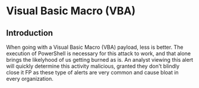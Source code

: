 # Visual Basic Macro (VBA)



## Introduction

When going with a Visual Basic Macro (VBA) payload, less is better. The execution of PowerShell is necessary for this attack to work, and that alone brings the likelyhood of us getting burned as is. An analyst viewing this alert will quickly determine this activity malicious, granted they don't blindly close it FP as these type of alerts are very common and cause bloat in every organization.
